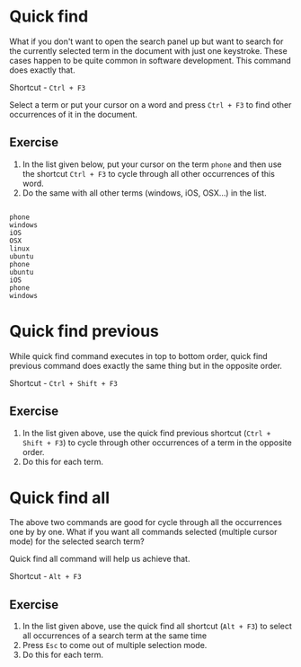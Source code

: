 Quick find
===========

What if you don't want to open the search panel up but want to search for the
currently selected term in the document with just one keystroke. These cases
happen to be quite common in software development. This command does exactly
that.

Shortcut - `Ctrl + F3`

Select a term or put your cursor on a word and press `Ctrl + F3` to find other
occurrences of it in the document.


Exercise
---------

1. In the list given below, put your cursor on the term `phone` and then use
   the shortcut `Ctrl + F3` to cycle through all other occurrences of this word.
2. Do the same with all other terms (windows, iOS, OSX...) in the list.

```

phone
windows
iOS
OSX
linux
ubuntu
phone
ubuntu
iOS
phone
windows

```


Quick find previous
====================

While quick find command executes in top to bottom order, quick find previous
command does exactly the same thing but in the opposite order.

Shortcut - `Ctrl + Shift + F3`


Exercise
---------

1. In the list given above, use the quick find previous shortcut
   (`Ctrl + Shift + F3`) to cycle through other occurrences of a term in the
   opposite order.
2. Do this for each term.


Quick find all
===============

The above two commands are good for cycle through all the occurrences one by
by one. What if you want all commands selected (multiple cursor mode) for the
selected search term?

Quick find all command will help us achieve that.

Shortcut - `Alt + F3`


Exercise
---------

1. In the list given above, use the quick find all shortcut (`Alt + F3`)
   to select all occurrences of a search term at the same time
2. Press `Esc` to come out of multiple selection mode.
2. Do this for each term.
